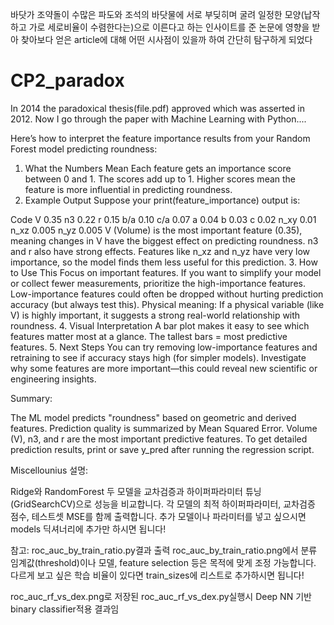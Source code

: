 바닷가 조약돌이 수많은 파도와 조석의 바닷물에 서로 부딪히며 굴려 일정한 모양(납작하고 가로 세로비율이 수렴한다는)으로 이른다고 하는 인사이트를 준 논문에 
영향을 받아 찾아보다 얻은 article에 대해 어떤 시사점이 있을까 하여 간단히 탐구하게 되었다 


# CP2_paradox

In 2014 the paradoxical thesis(file.pdf) approved which was asserted in 2012.
Now I go through the paper with Machine Learning with Python....



Here’s how to interpret the feature importance results from your Random Forest model predicting roundness:

1. What the Numbers Mean
Each feature gets an importance score between 0 and 1.
The scores add up to 1.
Higher scores mean the feature is more influential in predicting roundness.
2. Example Output
Suppose your print(feature_importance) output is:

Code
V        0.35
n3       0.22
r        0.15
b/a      0.10
c/a      0.07
a        0.04
b        0.03
c        0.02
n_xy     0.01
n_xz     0.005
n_yz     0.005
V (Volume) is the most important feature (0.35), meaning changes in V have the biggest effect on predicting roundness.
n3 and r also have strong effects.
Features like n_xz and n_yz have very low importance, so the model finds them less useful for this prediction.
3. How to Use This
Focus on important features. If you want to simplify your model or collect fewer measurements, prioritize the high-importance features.
Low-importance features could often be dropped without hurting prediction accuracy (but always test this).
Physical meaning: If a physical variable (like V) is highly important, it suggests a strong real-world relationship with roundness.
4. Visual Interpretation
A bar plot makes it easy to see which features matter most at a glance.
The tallest bars = most predictive features.
5. Next Steps
You can try removing low-importance features and retraining to see if accuracy stays high (for simpler models).
Investigate why some features are more important—this could reveal new scientific or engineering insights.


Summary:

The ML model predicts "roundness" based on geometric and derived features.
Prediction quality is summarized by Mean Squared Error.
Volume (V), n3, and r are the most important predictive features.
To get detailed prediction results, print or save y_pred after running the regression script.

Miscellounius
설명:

Ridge와 RandomForest 두 모델을 교차검증과 하이퍼파라미터 튜닝(GridSearchCV)으로 성능을 비교합니다.
각 모델의 최적 하이퍼파라미터, 교차검증 점수, 테스트셋 MSE를 함께 출력합니다.
추가 모델이나 파라미터를 넣고 싶으시면 models 딕셔너리에 추가만 하시면 됩니다!

참고:
roc_auc_by_train_ratio.py결과 출력 roc_auc_by_train_ratio.png에서 
분류 임계값(threshold)이나 모델, feature selection 등은 목적에 맞게 조정 가능합니다.
다르게 보고 싶은 학습 비율이 있다면 train_sizes에 리스트로 추가하시면 됩니다!


roc_auc_rf_vs_dex.png로 저장된 roc_auc_rf_vs_dex.py실행시
Deep NN 기반 binary classifier적용 결과임
